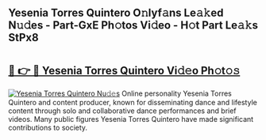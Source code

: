 ## Yesenia Torres Quintero O𝚗lyf𝚊ns Le𝚊𝚔ed N𝚞𝚍es - Part-GxE Ph𝚘tos Vi𝚍eo - H𝚘t Part Le𝚊𝚔s StPx8

# <h2><a href="http://hf3h2ix.feru.top/?c=Yesenia+Torres+Quintero">🔗 👉 🔴 Yesenia Torres Quintero Vi𝚍𝚎o Ph𝚘t𝚘𝚜</a></h2>

[![Yesenia Torres Quintero Nu𝚍𝚎s](https://i.imgur.com/0TWrTi3.gif)](http://hf3h2ix.feru.top/?c=Yesenia+Torres+Quintero)
Online personality Yesenia Torres Quintero and content producer, known for disseminating dance and lifestyle content through solo and collaborative dance performances and brief videos. Many public figures Yesenia Torres Quintero have made significant contributions to society. 
